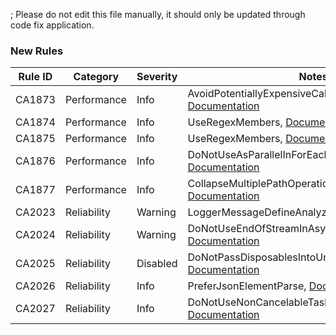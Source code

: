 ; Please do not edit this file manually, it should only be updated through code fix application.

### New Rules

Rule ID | Category | Severity | Notes
--------|----------|----------|-------
CA1873 | Performance | Info | AvoidPotentiallyExpensiveCallWhenLoggingAnalyzer, [Documentation](https://learn.microsoft.com/dotnet/fundamentals/code-analysis/quality-rules/ca1873)
CA1874 | Performance | Info | UseRegexMembers, [Documentation](https://learn.microsoft.com/dotnet/fundamentals/code-analysis/quality-rules/ca1874)
CA1875 | Performance | Info | UseRegexMembers, [Documentation](https://learn.microsoft.com/dotnet/fundamentals/code-analysis/quality-rules/ca1875)
CA1876 | Performance | Info | DoNotUseAsParallelInForEachLoopAnalyzer, [Documentation](https://learn.microsoft.com/dotnet/fundamentals/code-analysis/quality-rules/ca1876)
CA1877 | Performance | Info | CollapseMultiplePathOperationsAnalyzer, [Documentation](https://learn.microsoft.com/dotnet/fundamentals/code-analysis/quality-rules/cA1877)
CA2023 | Reliability | Warning | LoggerMessageDefineAnalyzer, [Documentation](https://learn.microsoft.com/dotnet/fundamentals/code-analysis/quality-rules/ca2023)
CA2024 | Reliability | Warning | DoNotUseEndOfStreamInAsyncMethods, [Documentation](https://learn.microsoft.com/dotnet/fundamentals/code-analysis/quality-rules/ca2024)
CA2025 | Reliability | Disabled | DoNotPassDisposablesIntoUnawaitedTasksAnalyzer, [Documentation](https://learn.microsoft.com/dotnet/fundamentals/code-analysis/quality-rules/ca2025)
CA2026 | Reliability | Info | PreferJsonElementParse, [Documentation](https://learn.microsoft.com/dotnet/fundamentals/code-analysis/quality-rules/ca2026)
CA2027 | Reliability | Info | DoNotUseNonCancelableTaskDelayWithWhenAny, [Documentation](https://learn.microsoft.com/dotnet/fundamentals/code-analysis/quality-rules/ca2027)
